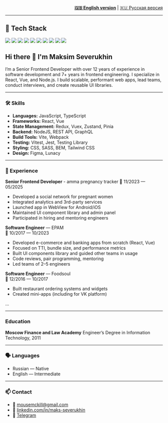 <p style="text-align: right;">
  <a href="README.md" style="font-weight: bold;">🇬🇧 English version</a> |
  <a href="README_RU.md">🇷🇺 Русская версия</a> 
</p>

---

## 🧰 Tech Stack

<p align="left">
  <img src="https://img.shields.io/badge/-JavaScript-F7DF1E?logo=javascript&logoColor=000&style=for-the-badge" />
  <img src="https://img.shields.io/badge/-TypeScript-3178C6?logo=typescript&logoColor=white&style=for-the-badge" />
  <img src="https://img.shields.io/badge/-React-61DAFB?logo=react&logoColor=black&style=for-the-badge" />
  <img src="https://img.shields.io/badge/-Vue-4FC08D?logo=vue.js&logoColor=white&style=for-the-badge" />
  <img src="https://img.shields.io/badge/-Node.js-339933?logo=nodedotjs&logoColor=white&style=for-the-badge" />
  <img src="https://img.shields.io/badge/-Tailwind-38B2AC?logo=tailwind-css&logoColor=white&style=for-the-badge" />
  <img src="https://img.shields.io/badge/-GraphQL-E10098?logo=graphql&logoColor=white&style=for-the-badge" />
  <img src="https://img.shields.io/badge/-Jest-C21325?logo=jest&logoColor=white&style=for-the-badge" />
  <img src="https://img.shields.io/badge/-Vitest-86b91a?logo=jest&logoColor=white&style=for-the-badge" />
  <img src="https://img.shields.io/badge/-Figma-F24E1E?logo=figma&logoColor=white&style=for-the-badge" />
</p>

## Hi there 👋  I'm Maksim Severukhin

I’m a Senior Frontend Developer with over 12 years of experience in software development and 7+ years in frontend engineering. I specialize in React, Vue, and Node.js. I build scalable, performant web apps, lead teams, conduct interviews, and create reusable UI libraries.

---

### 🛠️ Skills

- **Languages:** JavaScript, TypeScript
- **Frameworks:** React, Vue
- **State Management:** Redux, Vuex, Zustand, Pinia
- **Backend:** NodeJS, REST API, GraphQL
- **Build Tools:** Vite, Webpack
- **Testing:** Vitest, Jest, Testing Library
- **Styling:** CSS, SASS, BEM, Tailwind CSS
- **Design:** Figma, Lunacy

---

### 💼 Experience

**Senior Frontend Developer** - amma pregnancy tracker
📅 11/2023 — 05/2025
- Developed a social network for pregnant women  
- Integrated analytics and 3rd-party services  
- Launched app in WebView for Android/iOS  
- Maintained UI component library and admin panel  
- Participated in hiring and mentoring engineers

**Software Engineer** — EPAM  
📅 10/2017 — 10/2023  
- Developed e-commerce and banking apps from scratch (React, Vue)  
- Focused on TTI, bundle size, and performance metrics 
- Built UI components library and guided other teams in usage  
- Code reviews, pair programming, mentoring  
- Led teams of 2–5 engineers

**Software Engineer** — Foodsoul  
📅 12/2016 — 10/2017  
- Built restaurant ordering systems and widgets  
- Created mini-apps (including for VK platform)

...

---

### Education

**Moscow Finance and Law Academy**
Engineer’s Degree in Information Technology, 2011

---

### 🗣️ Languages

- Russian — Native  
- English — Intermediate

---

### 📫 Contact

- 📧 [mousemckill@gmail.com](mailto:mousemckill@gmail.com)
- 🔗 [linkedin.com/in/maks-severukhin](https://www.linkedin.com/in/maks-severukhin)
- 💬 [Telegram](https://t.me/mousemckill)

<!--
**mousemckill/mousemckill** is a ✨ _special_ ✨ repository because its `README.md` (this file) appears on your GitHub profile.

Here are some ideas to get you started:

- 🔭 I’m currently working on ...
- 🌱 I’m currently learning ...
- 👯 I’m looking to collaborate on ...
- 🤔 I’m looking for help with ...
- 💬 Ask me about ...
- 📫 How to reach me: ...
- 😄 Pronouns: ...
- ⚡ Fun fact: ...
-->
